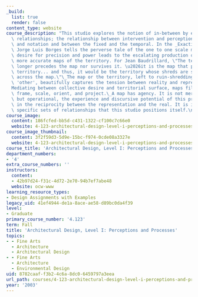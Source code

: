 ```yaml
---
_build:
  list: true
  render: false
content_type: website
course_description: "This studio explores the notion of in-between by engaging several\
  \ relationships; the relationship between intervention and perception, between representation\
  \ and notation and between the fixed and the temporal. In the _Exactitude in Science_,\
  \ Jorge Luis Borges tells the perverse tale of the one to one scale map, where the\
  \ desire for precision and power leads to the escalating production of larger and\
  \ more accurate maps of the territory. For Jean Baudrillard, \"The territory no\
  \ longer precedes the map nor survives it. \u2026it is the map that precedes the\
  \ territory... and thus, it would be the territory whose shreds are slowly rotting\
  \ across the map.\"\_The map or the territory, left to ruin-shredding across the\
  \ 'other', beautifully captures the tension between reality and representation.\_\
  Mediating between collective desire and territorial surface, maps filter, create,\
  \ frame, scale, orient, and project.\_A map has agency. It is not merely representational\
  \ but operational, the experience and discursive potential of this process lies\
  \ in the reciprocity between the representation and the real. It is in-between these\
  \ specific sets of relationships that this studio positions itself.\n"
course_image:
  content: 186fcfed-bb5d-c431-1322-cf100c7c66e0
  website: 4-123-architectural-design-level-i-perceptions-and-processes-fall-2003
course_image_thumbnail:
  content: 3f2f59d3-5d9e-15bc-f974-0cde08a3327e
  website: 4-123-architectural-design-level-i-perceptions-and-processes-fall-2003
course_title: 'Architectural Design, Level I: Perceptions and Processes'
department_numbers:
- '4'
extra_course_numbers: ''
instructors:
  content:
  - 42b97d24-f31c-4d72-2e70-94b7ef7abe48
  website: ocw-www
learning_resource_types:
- Design Assignments with Examples
legacy_uid: 41ef4944-de1a-8ace-ae58-d89bc0da4f39
level:
- Graduate
primary_course_number: '4.123'
term: Fall
title: 'Architectural Design, Level I: Perceptions and Processes'
topics:
- - Fine Arts
  - Architecture
  - Architectural Design
- - Fine Arts
  - Architecture
  - Environmental Design
uid: 8782caaf-f3b2-4c6a-8dc0-6459797a3eea
url_path: courses/4-123-architectural-design-level-i-perceptions-and-processes-fall-2003
year: '2003'
---
```


